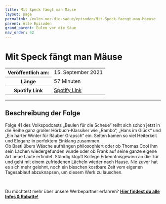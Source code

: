 ```yaml
---
title: Mit Speck fängt man Mäuse
layout: page
permalink: /eulen-vor-die-saeue/episoden/Mit-Speck-faengt-man-Maeuse
parent: Alle Episoden
grand_parent: Eulen vor die Säue
nav_order: 42
---
```


# Mit Speck fängt man Mäuse
<table class="resp-table dcf-table dcf-table-responsive dcf-table-bordered dcf-table-striped dcf-w-100%">
                    <tbody>
                        <tr>
                            <th scope="row">Veröffentlich am:</th>
                            <td data-label="Veröffentlich am:">15. September 2021</td>
                        </tr>
                        <tr>
                            <th scope="row">Länge </th>
                            <td data-label="Länge ">57 Minuten</td>
                        </tr><tr>
                                <th scope="row">Spotify Link</th>
                                <td data-label="Spotify Link"><a href="https://open.spotify.com/episode/626vVzQIz416oVq4xeUNyT">Spotify Link</a></td>
                            </tr></tbody>
                </table>

***

## Beschreibung der Folge

<div>
<p>Folge 41 des Volkspodcasts „Beulen für die Scheue“ reiht sich schon jetzt in die Reihe ganz großer Hörbuch-Klassiker wie „Rambo“, „Hans im Glück“ und „Ein harter Winter für Räuber Grapsch“ ein. Selten kamen so viel Heiterkeit und Eleganz in perfektem Einklang zusammen.  <br> Ob Basti übers Wäsche aufhängen philosophiert oder ob Thomas Cool ihm sein Lachen wiedergefunden wurde oder ob Frank auf seine ganze eigene Art neue Laute erfindet. Ständig klopft Kollege Erkenntnisgewinn an die Tür und geht mit einem zufriedenen Lächeln wieder nach Hause. Nie zuvor hat es sich mehr gelohnt, noch ein bisschen kostbare Zeit vom eigenen Tagesablauf abzuknapsen, um diesem Werk zu lauschen.</p> <br> <p>Du möchtest mehr über unsere Werbepartner erfahren? <a href="https://linktr.ee/EulenvordieSaeue"><strong>Hier findest du alle Infos & Rabatte!</strong></a></p>  
</div>

